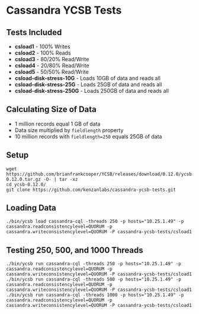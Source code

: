 # Cassandra YCSB Tests

## Tests Included
* **csload1** - 100% Writes
* **csload2** - 100% Reads
* **csload3** - 80/20% Read/Write
* **csload4** - 20/80% Read/Write
* **csload5** - 50/50% Read/Write
* **csload-disk-stress-10G** - Loads 10GB of data and reads all
* **csload-disk-stress-25G** - Loads 25GB of data and reads all
* **csload-disk-stress-250G** - Loads 250GB of data and reads all

## Calculating Size of Data
* 1 million records equal 1 GB of data
* Data size multiplied by `fieldlength` property
* 10 million records with `fieldlength=250` equals 25GB of data

## Setup
```
wget https://github.com/brianfrankcooper/YCSB/releases/download/0.12.0/ycsb-0.12.0.tar.gz -O- | tar -xz
cd ycsb-0.12.0/
git clone https://github.com/kenzanlabs/cassandra-ycsb-tests.git
```

## Loading Data
```
./bin/ycsb load cassandra-cql -threads 250 -p hosts="10.25.1.49" -p cassandra.readconsistencylevel=QUORUM -p cassandra.writeconsistencylevel=QUORUM -P cassandra-ycsb-tests/csload1
```

## Testing 250, 500, and 1000 Threads
```
./bin/ycsb run cassandra-cql -threads 250 -p hosts="10.25.1.49" -p cassandra.readconsistencylevel=QUORUM -p cassandra.writeconsistencylevel=QUORUM -P cassandra-ycsb-tests/csload1
./bin/ycsb run cassandra-cql -threads 500 -p hosts="10.25.1.49" -p cassandra.readconsistencylevel=QUORUM -p cassandra.writeconsistencylevel=QUORUM -P cassandra-ycsb-tests/csload1
./bin/ycsb run cassandra-cql -threads 1000 -p hosts="10.25.1.49" -p cassandra.readconsistencylevel=QUORUM -p cassandra.writeconsistencylevel=QUORUM -P cassandra-ycsb-tests/csload1
```
